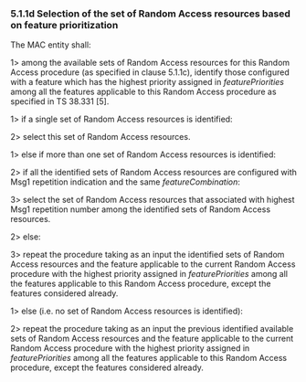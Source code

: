 ### 5.1.1d Selection of the set of Random Access resources based on feature prioritization

The MAC entity shall:

1\> among the available sets of Random Access resources for this Random
Access procedure (as specified in clause 5.1.1c), identify those
configured with a feature which has the highest priority assigned in
*featurePriorities* among all the features applicable to this Random
Access procedure as specified in TS 38.331 \[5\].

1\> if a single set of Random Access resources is identified:

2\> select this set of Random Access resources.

1\> else if more than one set of Random Access resources is identified:

2\> if all the identified sets of Random Access resources are configured
with Msg1 repetition indication and the same *featureCombination*:

3\> select the set of Random Access resources that associated with
highest Msg1 repetition number among the identified sets of Random
Access resources.

2\> else:

3\> repeat the procedure taking as an input the identified sets of
Random Access resources and the feature applicable to the current Random
Access procedure with the highest priority assigned in
*featurePriorities* among all the features applicable to this Random
Access procedure, except the features considered already.

1\> else (i.e. no set of Random Access resources is identified):

2\> repeat the procedure taking as an input the previous identified
available sets of Random Access resources and the feature applicable to
the current Random Access procedure with the highest priority assigned
in *featurePriorities* among all the features applicable to this Random
Access procedure, except the features considered already.